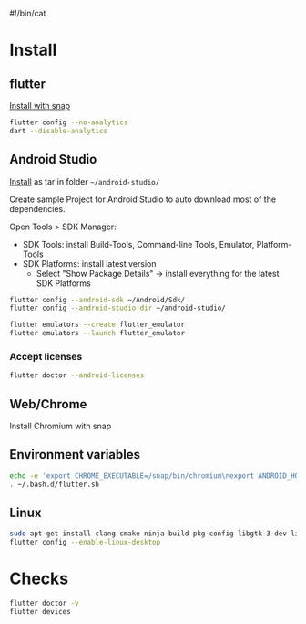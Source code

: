 #!/bin/cat

# Install

## flutter

[Install with snap](https://docs.flutter.dev/get-started/install/linux)

```sh
flutter config --no-analytics
dart --disable-analytics
```

## Android Studio

[Install](https://developer.android.com/studio) as tar in folder `~/android-studio/`

Create sample Project for Android Studio to auto download most of the dependencies.

Open Tools > SDK Manager: 
- SDK Tools: install Build-Tools, Command-line Tools, Emulator, Platform-Tools
- SDK Platforms: install latest version
    - Select "Show Package Details" -> install everything for the latest SDK Platforms

```sh
flutter config --android-sdk ~/Android/Sdk/
flutter config --android-studio-dir ~/android-studio/

flutter emulators --create flutter_emulator
flutter emulators --launch flutter_emulator
```

### Accept licenses

```sh
flutter doctor --android-licenses
```

## Web/Chrome

Install Chromium with snap

## Environment variables

```sh
echo -e 'export CHROME_EXECUTABLE=/snap/bin/chromium\nexport ANDROID_HOME=$HOME/Android/Sdk\nexport JAVA_HOME=$HOME/android-studio/jre\nexport PATH=$PATH:$ANDROID_HOME/cmdline-tools/latest/bin:$ANDROID_HOME/platform-tools' > ~/.bash.d/flutter.sh
. ~/.bash.d/flutter.sh
```
## Linux

```sh
sudo apt-get install clang cmake ninja-build pkg-config libgtk-3-dev liblzma-dev
flutter config --enable-linux-desktop
```

# Checks

```sh
flutter doctor -v
flutter devices
```
